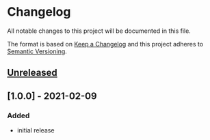 # Changelog

All notable changes to this project will be documented in this file.

The format is based on [Keep a Changelog](http://keepachangelog.com/) and this project adheres to [Semantic Versioning](http://semver.org/).

## [Unreleased]

## [1.0.0] - 2021-02-09
### Added
- initial release

[Unreleased]: https://github.com/retail-red/shopware-6/compare/1.0.0...HEAD
